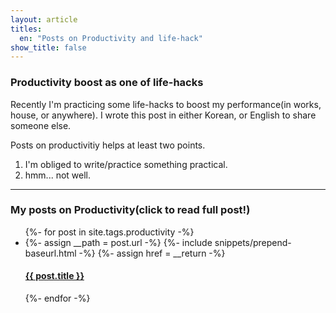 ```yaml
---
layout: article
titles:
  en: "Posts on Productivity and life-hack"
show_title: false
---
```


### Productivity boost as one of life-hacks

Recently I'm practicing some life-hacks to boost my performance(in works, house, or anywhere).
I wrote this post in either Korean, or English to share someone else.

Posts on productivitiy helps at least two points.

1. I'm obliged to write/practice something practical.
2. hmm... not well.


-----


### My posts on Productivity(click to read full post!)
<div class="post-list">
  <ul>
    {%- for post in site.tags.productivity -%}
    <li>
      {%- assign __path = post.url -%}
      {%- include snippets/prepend-baseurl.html -%}
      {%- assign href = __return -%}
      <div>
        <h4><a href="{{ href }}">{{ post.title }}</a></h4>
      </div>
    </li>
    {%- endfor -%}
  </ul>
</div>



<script>
  {%- include scripts/home.js -%}
</script>
